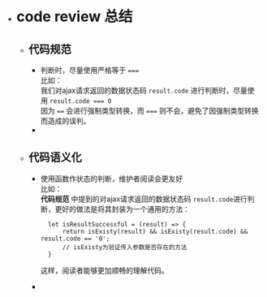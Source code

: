* # code review 总结  

	* ## 代码规范
		* 判断时，尽量使用严格等于 `===`  
			比如：  
			我们对ajax请求返回的数据状态码 `result.code` 进行判断时，尽量使用 `result.code === 0`  
			因为 `==` 会进行强制类型转换，而 `===` 则不会，避免了因强制类型转换而造成的误判。
		* 

	* ## 代码语义化
		* 使用函数作状态的判断，维护者阅读会更友好    
			比如：  
			**代码规范** 中提到的对ajax请求返回的数据状态码 `result.code`进行判断，更好的做法是将其封装为一个通用的方法：
				
				let isResultSuccessful = (result) => {  
					return isExisty(result) && isExisty(result.code) && result.code == '0';
					// isExisty为验证传入参数是否存在的方法
				}
			这样，阅读者能够更加顺畅的理解代码。
		* 
				
